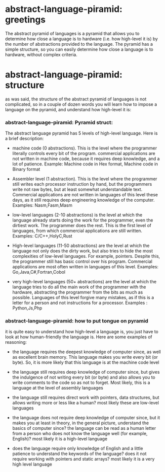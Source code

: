 # abstract-language-piramid: greetings
The abstract pyramid of languages is a pyramid that allows you to determine how close a language is to hardware (i.e. how high-level it is) by the number of abstractions provided to the language. The pyramid has a simple structure, so you can easily determine how close a language is to hardware, without complex criteria.

# abstract-language-piramid: structure
as was said, the structure of the abstract pyramid of languages is not complicated, so in a couple of dozen words you will learn how to impose a language on the pyramid, and understand how high-level it is:

### abstract-language-piramid:  Pyramid struct:
The abstract language pyramid has 5 levels of high-level language. Here is a brief description:

- machine code (0 abstractions). This is the level where the programmer literally controls every bit of the program.
commercial applications are not written in machine code, because it requires deep knowledge, and a lot of patience. Example: Machine code in   Hex format, Machine code in Binary format


- Assembler level (1 abstraction). This is the level where the programmer still writes each processor instruction by hand, but the programmers write not raw bytes, but at least somewhat understandable text. Commercial applications are not written in languages of this level these days, as it still requires deep engineering knowledge of the computer. Examples: Nasm,Fasm,Masm


- low-level languages (2-10 abstractions) is the level at which the language already starts doing the work for the programmer, even the dirtiest work. The programmer does the rest. This is the first level of languages, from which commercial applications are still written. Examples: C/C++,HolyC,Rust


- High-level languages (11-50 abstractions) are the level at which the language not only does the dirty work, but also tries to hide the most complexities of low-level languages. For example, pointers. Despite this, the programmer still has basic control over his program. Commercial applications are most often written in languages of this level.  Examples: Go,Java,C#,Fortran,Cobol


- very high-level languages (50+ abstractions) are the level at which the language tries to do all the main work of the programmer with the hardware, abstracting the programmer from the bits as much as possible. Languages of this level forgive many mistakes, as if this is a letter for a person and not instructions for a processor.  Examples : Python,Js,Php

### abstract-language-piramid: how to put tongue on pyramid
it is quite easy to understand how high-level a language is, you just have to look at how human-friendly the language is. Here are some examples of reasoning:

- the language requires the deepest knowledge of computer since, as well as excellent brain memory. This language makes you write every bit (or byte). So, it is more likely that this language is at the machine code level


- the language still requires deep knowledge of computer since, but gives the indulgence of not writing every bit (or byte) and also allows you to write comments to the code so as not to forget. Most likely, this is a language at the level of assembly languages

- the language still requires direct work with pointers, data structures, but allows writing more or less like a human? most likely these are low-level languages

- the language does not require deep knowledge of computer since, but it makes you at least in theory, in the general picture, understand the basics of computer since? the language can be read as a human letter from a person who does not know the language well (for example, English)? most likely it is a high-level language

- does the language require only knowledge of English and a little patience to understand the keywords of the language? does it not require working with pointers and static arrays? most likely it is a very high level language
